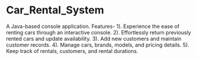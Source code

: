 # Car_Rental_System
A Java-based console application.
Features- 1). Experience the ease of renting cars through an interactive console.
2). Effortlessly return previously rented cars and update availability.
3). Add new customers and maintain customer records.
4). Manage cars, brands, models, and pricing details.
5). Keep track of rentals, customers, and rental durations.
